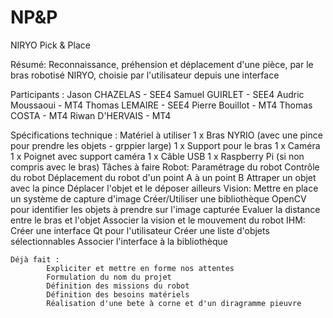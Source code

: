 # NP&P
NIRYO Pick & Place

Résumé:
Reconnaissance, préhension et déplacement d'une pièce, par le bras robotisé NIRYO, choisie par l'utilisateur depuis une interface

Participants : 
Jason CHAZELAS - SEE4
Samuel GUIRLET - SEE4
Audric Moussaoui - MT4
Thomas LEMAIRE - SEE4
Pierre Bouillot - MT4
Thomas COSTA - MT4
Riwan D'HERVAIS - MT4

Spécifications technique :
    Matériel à utiliser 
        1 x Bras NYRIO (avec une pince pour prendre les objets - grppier large)
        1 x Support pour le bras
        1 x Caméra
        1 x Poignet avec support caméra
        1 x Câble USB
        1 x Raspberry Pi (si non compris avec le bras)
    Tâches à faire
        Robot:
            Paramétrage du robot
            Contrôle du robot
            Déplacement du robot d'un point A à un point B
            Attraper un objet avec la pince
            Déplacer l'objet et le déposer ailleurs
        Vision:
            Mettre en place un système de capture d'image
            Créer/Utiliser une bibliothèque OpenCV pour identifier les objets à prendre sur l'image capturée
            Evaluer la distance entre le bras et l'objet
            Associer la vision et le mouvement du robot
        IHM:
            Créer une interface Qt pour l'utilisateur
            Créer une liste d'objets sélectionnables
            Associer l'interface à la bibliothèque
        


    Déjà fait : 
            Expliciter et mettre en forme nos attentes
            Formulation du nom du projet
            Définition des missions du robot
            Définition des besoins matériels
            Réalisation d'une bete à corne et d'un diragramme pieuvre 
            
            
